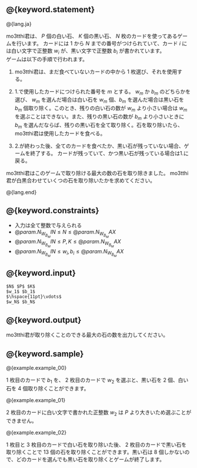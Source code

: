 ## @{keyword.statement}

@{lang.ja}

  mo3tthi君は、 $P$ 個の白い石、 $K$ 個の黒い石、 $N$ 枚のカードを使ってあるゲームを行います。 カードには $1$ から $N$ までの番号がつけられていて、カード $i$ には白い文字で正整数 $w_i$ が、黒い文字で正整数 $b_i$ が書かれています。   
  ゲームは以下の手順で行われます。

1. mo3tthi君は、まだ食べていないカードの中から $1$ 枚選び、それを使用する。

2. 1.で使用したカードにつけられた番号を $m$ とする。 $w_m$ か $b_m$ のどちらかを選び、 $w_m$ を選んだ場合は白い石を $w_m$ 個、$b_m$ を選んだ場合は黒い石を $b_m$ 個取り除く。このとき、残りの白い石の数が $w_m$ より小さい場合は $w_m$ を選ぶことはできない。また、残りの黒い石の数が $b_m$ より小さいときに $b_m$ を選んだならば、残りの黒い石を全て取り除く。石を取り除いたら、mo3tthi君は使用したカードを食べる。

3. 2.が終わった後、全てのカードを食べたか、黒い石が残っていない場合、ゲームを終了する。 カードが残っていて、かつ黒い石が残っている場合は1.に戻る。 

  mo3tthi君はこのゲームで取り除ける最大の数の石を取り除きました。
  mo3tthi君が白黒合わせていくつの石を取り除いたかを求めてください。

@{lang.end}

## @{keyword.constraints}
- 入力は全て整数で与えられる
- $@{param.N_W_B_MIN} \leq N \leq @{param.N_W_B_MAX}$
- $@{param.N_W_B_MIN} \leq P,K \leq @{param.N_W_B_MAX}$
- $@{param.N_W_B_MIN} \leq w_i,b_i \leq @{param.N_W_B_MAX}$


## @{keyword.input}

```
$N$ $P$ $K$
$w_1$ $b_1$
$\hspace{11pt}\vdots$
$w_N$ $b_N$
```

## @{keyword.output}

mo3tthi君が取り除くことのできる最大の石の数を出力してください。

## @{keyword.sample}

@{example.example_00}

 $1$ 枚目のカードで $b_1$ を、 $2$ 枚目のカードで $w_2$ を選ぶと、黒い石を $2$ 個、白い石を $4$ 個取り除くことができます。

@{example.example_01}

 $2$ 枚目のカードに白い文字で書かれた正整数 $w_2$ は $P$ より大きいため選ぶことができません。

@{example.example_02}

 $1$ 枚目と $3$ 枚目のカードで白い石を取り除いた後、 $2$ 枚目のカードで黒い石を取り除くことで $13$ 個の石を取り除くことができます。黒い石は $8$ 個しかないので、どのカードを選んでも黒い石を取り除くとゲームが終了します。